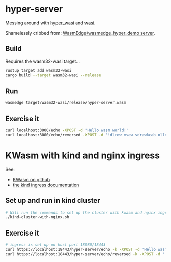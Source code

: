 # hyper-server

Messing around with [hyper_wasi](https://docs.rs/crate/hyper_wasi/latest) and [wasi](https://wasi.dev/).

Shamelessly cribbed from: [WasmEdge/wasmedge_hyper_demo server](https://github.com/WasmEdge/wasmedge_hyper_demo/tree/main/server).

## Build

Requires the wasm32-wasi target...

```bash
rustup target add wasm32-wasi
cargo build --target wasm32-wasi --release
```

## Run

```bash
wasmedge target/wasm32-wasi/release/hyper-server.wasm
```

## Exercise it

```bash
curl localhost:3000/echo -XPOST -d 'Hello wasm world!'
curl localhost:3000/echo/reversed -XPOST -d '!dlrow msaw sdrawkcab olleH'
```

# KWasm with kind and nginx ingress

See:
- [KWasm on github](https://github.com/KWasm)
- [the kind ingress documentation](https://kind.sigs.k8s.io/docs/user/ingress/#ingress-nginx)

## Set up and run in kind cluster

```bash
# Will run the commands to set up the cluster with kwasm and nginx ingress
./kind-cluster-with-nginx.sh
```

## Exercise it

```bash
# ingress is set up on host port 18080/18443
curl https://localhost:18443/hyper-server/echo -k -XPOST -d 'Hello wasm world!'
curl https://localhost:18443/hyper-server/echo/reversed -k -XPOST -d '!dlrow msaw sdrawkcab olleH'
```

